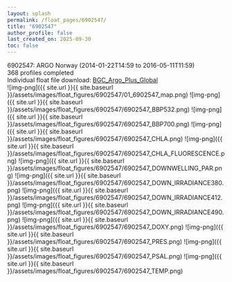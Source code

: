 ```yaml
---
layout: splash
permalink: /float_pages/6902547/
title: "6902547"
author_profile: false
last_created_on: 2025-09-30
toc: false
---
```

 
6902547: ARGO Norway (2014-01-22T14:59 to 2016-05-11T11:59)\
368 profiles completed\
Individual float file download: [BGC_Argo_Plus_Global](https://ftp.soest.hawaii.edu/bgc_argo_plus/Individual_Floats/outliers_removed/6902547_Sprof_processed.nc)\
![img-png]({{ site.url }}{{ site.baseurl }}/assets/images/float_figures/6902547/01_6902547_map.png)
![img-png]({{ site.url }}{{ site.baseurl }}/assets/images/float_figures/6902547/6902547_BBP532.png)
![img-png]({{ site.url }}{{ site.baseurl }}/assets/images/float_figures/6902547/6902547_BBP700.png)
![img-png]({{ site.url }}{{ site.baseurl }}/assets/images/float_figures/6902547/6902547_CHLA.png)
![img-png]({{ site.url }}{{ site.baseurl }}/assets/images/float_figures/6902547/6902547_CHLA_FLUORESCENCE.png)
![img-png]({{ site.url }}{{ site.baseurl }}/assets/images/float_figures/6902547/6902547_DOWNWELLING_PAR.png)
![img-png]({{ site.url }}{{ site.baseurl }}/assets/images/float_figures/6902547/6902547_DOWN_IRRADIANCE380.png)
![img-png]({{ site.url }}{{ site.baseurl }}/assets/images/float_figures/6902547/6902547_DOWN_IRRADIANCE412.png)
![img-png]({{ site.url }}{{ site.baseurl }}/assets/images/float_figures/6902547/6902547_DOWN_IRRADIANCE490.png)
![img-png]({{ site.url }}{{ site.baseurl }}/assets/images/float_figures/6902547/6902547_DOXY.png)
![img-png]({{ site.url }}{{ site.baseurl }}/assets/images/float_figures/6902547/6902547_PRES.png)
![img-png]({{ site.url }}{{ site.baseurl }}/assets/images/float_figures/6902547/6902547_PSAL.png)
![img-png]({{ site.url }}{{ site.baseurl }}/assets/images/float_figures/6902547/6902547_TEMP.png)

